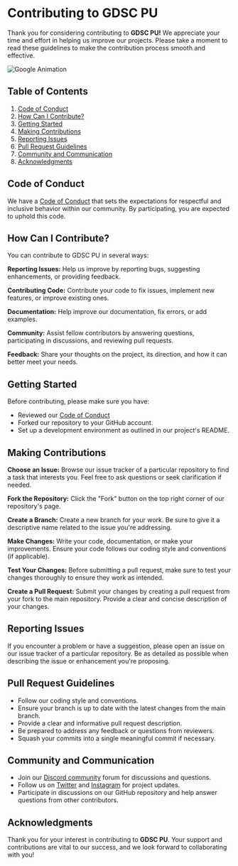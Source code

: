 # Contributing to GDSC PU

Thank you for considering contributing to **GDSC PU!** We appreciate your time and effort in helping us improve our projects. Please take a moment to read these guidelines to make the contribution process smooth and effective.

![Google Animation](https://media.giphy.com/media/5NPhdqmyRxn8I/giphy.gif)

## Table of Contents

1. [Code of Conduct](#code-of-conduct)
2. [How Can I Contribute?](#how-can-i-contribute)
3. [Getting Started](#getting-started)
4. [Making Contributions](#making-contributions)
5. [Reporting Issues](#reporting-issues)
6. [Pull Request Guidelines](#pull-request-guidelines)
7. [Community and Communication](#community-and-communication)
8. [Acknowledgments](#acknowledgments)

## Code of Conduct

We have a [Code of Conduct](https://github.com/GDSCParulUniversity/.github/blob/main/CODE_OF_CONDUCT.md) that sets the expectations for respectful and inclusive behavior within our community. By participating, you are expected to uphold this code.

## How Can I Contribute?

You can contribute to GDSC PU in several ways:

**Reporting Issues:** Help us improve by reporting bugs, suggesting enhancements, or providing feedback.

**Contributing Code:** Contribute your code to fix issues, implement new features, or improve existing ones.

**Documentation:** Help improve our documentation, fix errors, or add examples.

**Community:** Assist fellow contributors by answering questions, participating in discussions, and reviewing pull requests.

**Feedback:** Share your thoughts on the project, its direction, and how it can better meet your needs.

## Getting Started

Before contributing, please make sure you have:

* Reviewed our [Code of Conduct](#code-of-conduct)
* Forked our repository to your GitHub account.
* Set up a development environment as outlined in our project's README.

## Making Contributions

**Choose an Issue:** Browse our issue tracker of a particular repository to find a task that interests you. Feel free to ask questions or seek clarification if needed.

**Fork the Repository:** Click the "Fork" button on the top right corner of our repository's page.

**Create a Branch:** Create a new branch for your work. Be sure to give it a descriptive name related to the issue you're addressing.

**Make Changes:** Write your code, documentation, or make your improvements. Ensure your code follows our coding style and conventions (if applicable).

**Test Your Changes:** Before submitting a pull request, make sure to test your changes thoroughly to ensure they work as intended.

**Create a Pull Request:** Submit your changes by creating a pull request from your fork to the main repository. Provide a clear and concise description of your changes.

## Reporting Issues

If you encounter a problem or have a suggestion, please open an issue on our issue tracker of a particular repository. Be as detailed as possible when describing the issue or enhancement you're proposing.

## Pull Request Guidelines

* Follow our coding style and conventions.
* Ensure your branch is up to date with the latest changes from the main branch.
* Provide a clear and informative pull request description.
* Be prepared to address any feedback or questions from reviewers.
* Squash your commits into a single meaningful commit if necessary.

## Community and Communication

- Join our [Discord community](https://discord.gg/67fjZYkc) forum for discussions and questions.
- Follow us on [Twitter](https://twitter.com/gdsc_pu) and [Instagram](https://www.instagram.com/gdsc_pu/) for project updates.
- Participate in discussions on our GitHub repository and help answer questions from other contributors.

## Acknowledgments

Thank you for your interest in contributing to **GDSC PU**. Your support and contributions are vital to our success, and we look forward to collaborating with you!
